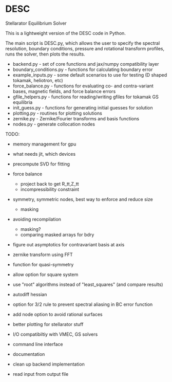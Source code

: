 # DESC
Stellarator Equilibrium Solver

This is a lightweight version of the DESC code in Python. 

The main script is DESC.py, which allows the user to specify the spectral resolution, boundary conditions, pressure and rotational transform profiles, runs the solver, then plots the results.

* backend.py - set of core functions and jax/numpy compatibility layer
* boundary_conditions.py - functions for calculating boundary error
* example_inputs.py - some default scenarios to use for testing (D shaped tokamak, heliotron, etc)
* force_balance.py - functions for evaluating co- and contra-variant bases, magnetic fields, and force balance errors
* gfile_helpers.py - functions for reading/writing gfiles for tokamak GS equilibria
* init_guess.py - functions for generating initial guesses for solution
* plotting.py - routines for plotting solutions
* zernike.py - Zernike/Fourier transforms and basis functions
* nodes.py - generate collocation nodes

TODO:
* memory management for gpu
* what needs jit, which devices
* precompute SVD for fitting

* force balance
    - project back to get R_tt,Z_tt
    - incompressibility constraint

* symmetry, symmetric nodes, best way to enforce and reduce size
    - masking
    
* avoiding recompilation
    - masking?
    - comparing masked arrays for bdry

* figure out asymptotics for contravariant basis at axis
* zernike transform using FFT
* function for quasi-symmetry
* allow option for square system
* use "root" algorithms instead of "least_squares" (and compare results)
* autodiff hessian
* option for 3/2 rule to prevent spectral aliasing in BC error function
* add node option to avoid rational surfaces
* better plotting for stellarator stuff
* I/O compatibiltiy with VMEC, GS solvers
* command line interface
* documentation
* clean up backend implementation
* read input from output file
